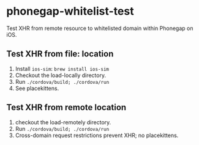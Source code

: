 phonegap-whitelist-test
=======================

Test XHR from remote resource to whitelisted domain within Phonegap on iOS.

## Test XHR from file: location ##
1. Install `ios-sim`: `brew install ios-sim`
2. Checkout the load-locally directory.
3. Run `./cordova/build; ./cordova/run`
4. See placekittens.

## Test XHR from remote location ##
1. checkout the load-remotely directory.
2. Run `./cordova/build; ./cordova/run`
3. Cross-domain request restrictions prevent XHR; no placekittens.
